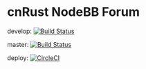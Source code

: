 # cnRust NodeBB Forum

develop: [![Build Status](https://travis-ci.org/cnRust/NodeBB.svg?branch=develop)](https://travis-ci.org/cnRust/NodeBB)

master: [![Build Status](https://travis-ci.org/cnRust/NodeBB.svg?branch=master)](https://travis-ci.org/cnRust/NodeBB)

deploy: [![CircleCI](https://circleci.com/gh/cnRust/NodeBB/tree/master.svg?style=svg)](https://circleci.com/gh/cnRust/NodeBB/tree/master)

